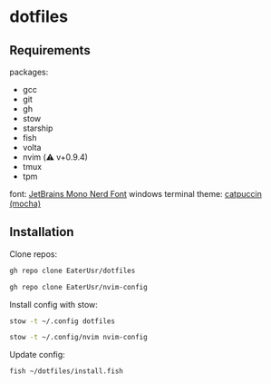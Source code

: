 # dotfiles

## Requirements

packages:
- gcc
- git
- gh
- stow
- starship
- fish
- volta
- nvim (⚠️ v+0.9.4)
- tmux
- tpm

font: [JetBrains Mono Nerd Font](https://www.nerdfonts.com/font-downloads)
windows terminal theme: [catpuccin (mocha)](https://github.com/catppuccin/windows-terminal)

## Installation

Clone repos:
```bash
gh repo clone EaterUsr/dotfiles
```
```bash
gh repo clone EaterUsr/nvim-config
```

Install config with stow:
```bash
stow -t ~/.config dotfiles
```
```bash
stow -t ~/.config/nvim nvim-config
```

Update config:
```bash
fish ~/dotfiles/install.fish
```
